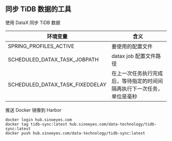 ## 同步 TiDB 数据的工具
使用 DataX 同步 TiDB 数据

|环境变量| 含义               |
|---|---|
|SPRING_PROFILES_ACTIVE| 要使用的配置文件         |
|SCHEDULED_DATAX_TASK_JOBPATH| datax job 配置文件路径 |
|SCHEDULED_DATAX_TASK_FIXEDDELAY| 在上一次任务执行完成后，等待指定的时间间隔再执行下一次任务，单位是毫秒 |


推送 Docker 镜像到 Harbor
```shell
docker login hub.sinoeyes.com
docker tag tidb-sync:latest hub.sinoeyes.com/data-technology/tidb-sync:latest
docker push hub.sinoeyes.com/data-technology/tidb-sync:latest
```
